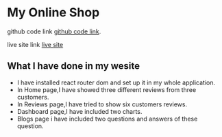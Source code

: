 # My Online Shop

github code link [github code link](https://github.com/programming-hero-web-course-4/product-analysis-website-alanas59).

live site link [live site](https://product-analysis-alanas.netlify.app/)


## What I have done in my wesite
* I have installed react router dom and set up it in my whole
application.
* In  Home page,I have showed three different reviews from three customers.
* In Reviews page,I have tried to show six customers reviews.
* Dashboard page,I have included two charts.
* Blogs page i have included two questions and answers of these question.